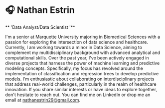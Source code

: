 # 🎧 Nathan Estrin

** 'Data Analyst/Data Scientist '**

I'm  a senior at Marquette University majoring in Biomedical Sciences with a passion for exploring the intersection of data science and healthcare. Currently, I am working towards a minor in Data Science, aiming to complement my multidisciplinary background with advanced analytical and computational skills. Over the past year, I've been actively engaged in diverse projects that harness the power of machine learning and predictive modeling concepts. Specifically, my focus has revolved around the implementation of classification and regression trees to develop predictive models. I'm enthusiastic about collaborating on interdisciplinary projects that address real-world challenges, particularly in the realm of healthcare innovation. If you share similar interests or have ideas to explore together, don't hesitate to reach out. You can find me on LinkedIn or drop me an email at nathanestrin29@gmail.com. 
